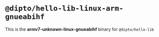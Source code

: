 # `@dipto/hello-lib-linux-arm-gnueabihf`

This is the **armv7-unknown-linux-gnueabihf** binary for `@dipto/hello-lib`
